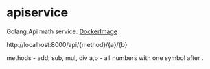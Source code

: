 # apiservice
Golang.Api math service.
<a href="https://hub.docker.com/layers/seriozhakorneevdocker/apiservice/version1.0/images/sha256-a1435d9fd228effbb3d1be9a4bd4bf451b346d7e68c7bea7fb221f32c08e6f78?context=explore">DockerImage</a>

http://localhost:8000/api/{method}/{a}/{b}

methods - add, sub, mul, div
a,b - all numbers with one symbol after .

